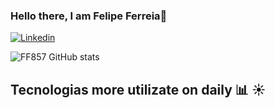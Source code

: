### Hello there, I am Felipe Ferreia👋


[![Linkedin](https://img.shields.io/badge/LinkedIn-0077B5?style=for-the-badge&logo=linkedin&logoColor=white)](https://www.linkedin.com/in/felipe-da-silva-ferreira-0a22a51a6/)

![FF857 GitHub stats](https://github-readme-stats.vercel.app/api?username=FF857&show_icons=true&theme=onedark)

## Tecnologias more utilizate on daily :bar_chart: :sunny:
